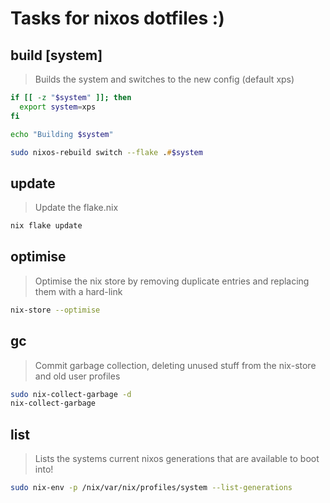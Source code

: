 # Tasks for nixos dotfiles :)

## build [system]

> Builds the system and switches to the new config (default xps)

~~~zsh
if [[ -z "$system" ]]; then
  export system=xps
fi

echo "Building $system"

sudo nixos-rebuild switch --flake .#$system
~~~

## update

> Update the flake.nix

~~~zsh
nix flake update
~~~

## optimise

> Optimise the nix store by removing duplicate entries and replacing them with a hard-link

~~~zsh
nix-store --optimise
~~~

## gc

> Commit garbage collection, deleting unused stuff from the nix-store and old user profiles

~~~zsh
sudo nix-collect-garbage -d
nix-collect-garbage
~~~

## list

> Lists the systems current nixos generations that are available to boot into!

~~~zsh
sudo nix-env -p /nix/var/nix/profiles/system --list-generations
~~~
